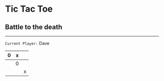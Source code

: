 # Tic Tac Toe 
## Battle to the death
---

`Current Player:` Dave


| 0 | x |   |
|---|---|---|
|   | 0 |   |
|   |   | x |
